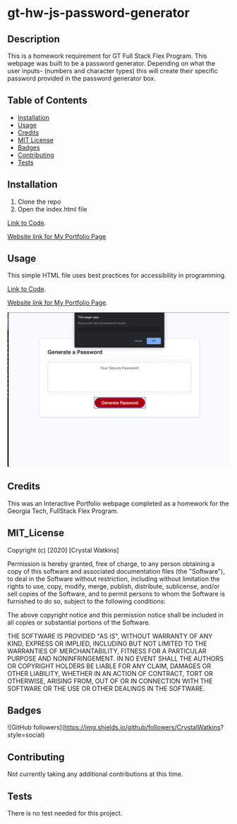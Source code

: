 # gt-hw-js-password-generator

## Description 

This is a homework requirement for GT Full Stack Flex Program. This webpage was built to be a password generator. Depending on what the user inputs- (numbers and character types) this will create their specific password provided in the password generator box.


## Table of Contents

* [Installation](#installation)
* [Usage](#usage)
* [Credits](#credits)
* [MIT License](#mit_license)
* [Badges](#badges)
* [Contributing](#contributing)
* [Tests](#tests)


## Installation

1. Clone the repo
2. Open the index.html file

[Link to Code](https://crystalwatkins.github.io/gt-hw-js-password-generator/.).
 
[Website link for My Portfolio Page](https://github.com/CrystalWatkins/gt-hw-js-password-generator)


## Usage 

This simple HTML file uses best practices for accessibility in programming.

[Link to Code](https://crystalwatkins.github.io/gt-hw-js-password-generator/.).
 
[Website link for My Portfolio Page](https://github.com/CrystalWatkins/gt-hw-js-password-generator).

![Web Page 1](passwordpage.png)

## Credits

This was an Interactive Portfolio webpage completed as a homework for the Georgia 
Tech, 
FullStack Flex Program.

## MIT_License

Copyright (c) [2020] [Crystal Watkins]

Permission is hereby granted, free of charge, to any person obtaining a copy
of this software and associated documentation files (the "Software"), to deal
in the Software without restriction, including without limitation the rights
to use, copy, modify, merge, publish, distribute, sublicense, and/or sell
copies of the Software, and to permit persons to whom the Software is
furnished to do so, subject to the following conditions:

The above copyright notice and this permission notice shall be included in all
copies or substantial portions of the Software.

THE SOFTWARE IS PROVIDED "AS IS", WITHOUT WARRANTY OF ANY KIND, EXPRESS OR
IMPLIED, INCLUDING BUT NOT LIMITED TO THE WARRANTIES OF MERCHANTABILITY,
FITNESS FOR A PARTICULAR PURPOSE AND NONINFRINGEMENT. IN NO EVENT SHALL THE
AUTHORS OR COPYRIGHT HOLDERS BE LIABLE FOR ANY CLAIM, DAMAGES OR OTHER
LIABILITY, WHETHER IN AN ACTION OF CONTRACT, TORT OR OTHERWISE, ARISING FROM,
OUT OF OR IN CONNECTION WITH THE SOFTWARE OR THE USE OR OTHER DEALINGS IN THE
SOFTWARE.


## Badges

![GitHub followers](https://img.shields.io/github/followers/CrystalWatkins?
style=social)

## Contributing

Not currently taking any additional contributions at this time.

## Tests

There is no test needed for this project. 

